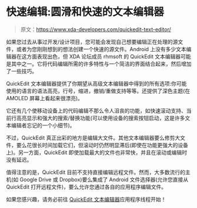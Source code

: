 # 快速编辑:圆滑和快速的文本编辑器

> 原文：<https://www.xda-developers.com/quickedit-text-editor/>

如果您过去从事过开发/设计项目，您可能会发现自己想要编辑正在处理的源文件，或者为您刚刚想到的想法创建一个快速的源文件。Android 上没有多少文本编辑器在这方面表现出色，但 XDA 论坛成员 rhmsoft 的 QuickEdit 文本编辑器可能是其中之一。它将代码编辑所需的许多特性与一个简洁的界面结合起来，然后增加了一些技巧。

QuickEdit 文本编辑器提供了你期望从高级文本编辑器中得到的所有选项:你可能使用的语言的语法高亮，行号，缩进，撤销/重做支持等等。还提供了深色主题(在 AMOLED 屏幕上看起来很漂亮)。

它还有几个使移动设备上的代码编辑不那么令人沮丧的功能，如快速滚动支持、当前行高亮显示和强大的搜索/替换功能(可以使用设备的搜索按钮启动，这是许多文本编辑者忘记的一个小细节)。

不过，QuickEdit 真正出彩的地方是编辑大文件。其他文本编辑器要么修剪大文件，要么花很长时间加载它们，但滚动时仍然明显滞后(即使在功能更强大的设备上)。另一方面，QuickEdit 即使加载最大的文件也非常快，并且在滚动或编辑时没有延迟。

值得注意的是，QuickEdit 目前不支持直接编辑远程文件。然而，大多数流行的主机(如 Google Drive 或 Dropbox)要么集成了 Android 文件选择器(允许您直接从 QuickEdit 打开远程文件)，要么允许您通过各自的应用程序编辑文件。

如果您感兴趣，请务必前往 [QuickEdit 文本编辑器](http://forum.xda-developers.com/android/apps-games/app-quickedit-text-editor-t2899385)应用程序线程开始！